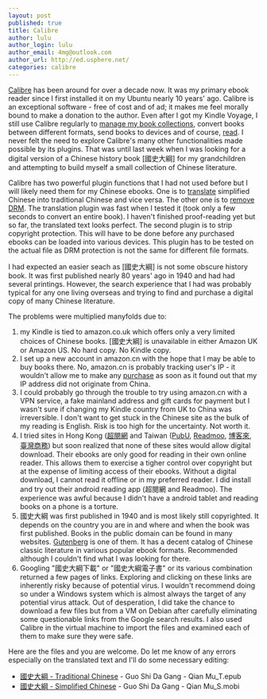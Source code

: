 ```yaml
---
layout: post
published: true
title: Calibre
author: lulu
author_login: lulu
author_email: 4mg@outlook.com
author_url: http://ed.usphere.net/
categories: calibre
---
```


[Calibre][1] has been around for over a decade now. It was my primary ebook reader since I first installed it on my Ubuntu nearly 10 years' ago. Calibre is an exceptional software - free of cost and of ad; it makes me feel morally bound to make a donation to the author. Even after I got my Kindle Voyage, I still use Calibre regularly to [manage my book collections][6], convert books between different formats, send books to devices and of course, [read][3]. I never felt the need to explore Calibre's many other functionalities made possible by its plugins. That was until last week when I was looking for a digital version of a Chinese history book [國史大綱] for my grandchildren and attempting to build myself a small collection of Chinese literature.

Calibre has two powerful plugin functions that I had not used before but I will likely need them for my Chinese ebooks. One is to [translate][14] simplified Chinese into traditional Chinese and vice versa. The other one is to [remove DRM][15]. The translation plugin was fast when I tested it (took only a few seconds to convert an entire book). I haven't finished proof-reading yet but so far, the translated text looks perfect. The second plugin is to strip copyright protection. This will have to be done before any purchased ebooks can be loaded into various devices. This plugin has to be tested on the actual file as DRM protection is not the same for different file formats. 

I had expected an easier seach as [國史大綱] is not some obscure history book. It was first published nearly 80 years' ago in 1940 and had had several printings. However, the search experience that I had was probably typical for any one living overseas and trying to find and purchase a digital copy of many Chinese literature.  

The problems were multiplied manyfolds due to: 
1. my Kindle is tied to amazon.co.uk which offers only a very limited choices of Chinese books. [國史大綱] is unavailable in either Amazon UK or Amazon US. No hard copy. No Kindle copy.
2. I set up a new account in amazon.cn with the hope that I may be able to buy books there. No, amazon.cn is probably tracking user's IP - it wouldn't allow me to make any [purchase][7] as soon as it found out that my IP address did not originate from China. 
3. I could probably go through the trouble to try using amazon.cn with a VPN service, a fake mainland address and gift cards for payment but I wasn't sure if changing my Kindle country from UK to China was irreversible. I don't want to get stuck in the Chinese site as the bulk of my reading is English. Risk is too high for the uncertainty. Not worth it.
4. I tried sites in Hong Kong ([超閱網][8] and Taiwan ([PubU][9], [Readmoo][10], [博客來][11], [臺灣商務][12]) but soon realized that none of these sites would allow digital download. Their ebooks are only good for reading in their own online reader. This allows them to exercise a tigher control over copyright but at the expense of limiting access of their ebooks. Without a digital download, I cannot read it offline or in my preferred reader. I did install and try out their android reading app (超閱網 and Readmoo). The experience was awful because I didn't have a android tablet and reading books on a phone is a torture.
5. 國史大綱 was first published in 1940 and is most likely still copyrighted. It depends on the country you are in and where and when the book was first published. Books in the public domain can be found in many websites. [Gutenberg][13] is one of them. It has a decent catalog of Chinese classic literature in various popular ebook formats. Recommended although I couldn't find what I was looking for there.
6. Googling "國史大綱下載" or "國史大綱電子書" or its various combination returned a few pages of links. Exploring and clicking on these links are inherently risky because of potential virus. I wouldn't recommend doing so under a Windows system which is almost always the target of any potential virus attack. Out of desperation, I did take the chance to download a few files but from a VM on Debian after carefully eliminating some questionable links from the Google search results. I also used Calibre in the virtual machine to import the files and examined each of them to make sure they were safe.   

Here are the files and you are welcome. Do let me know of any errors especially on the translated text and I'll do some necessary editing: 

* [國史大綱 - Traditional Chinese][16] - Guo Shi Da Gang - Qian Mu_T.epub
* [國史大綱 - Simplified Chinese][17] - Guo Shi Da Gang - Qian Mu_S.mobi




[1]: <https://calibre-ebook.com/about> "About Calibre"
[2]: <http://business.eircom.net/media/modem_user_guide.pdf> "F1000 User Guide"
[3]: </assets/images/screenshot_read.png> "Reading Chinese in Calibre"
[6]: </assets/images/screenshot_calibre.png> "My Calibre"
[7]: </assets/images/screenshot_amazon_cn.png> "No Purchase at Amazon.cn"
[8]: <http://www.superbookcity.com/> "超閱網"
[9]: <http://www.pubu.com.tw/> "PubU"
[10]: <https://readmoo.com/> "ReadMoo"
[11]: <http://www.books.com.tw/> "博客來"
[12]: <http://www.cptw.com.tw/> "臺灣商務"
[13]: <http://www.gutenberg.org/wiki/Main_Page> "Gutenberg"
[14]: <https://www.mobileread.com/forums/showthread.php?t=275572> "Calibre - Translate Chinese"
[15]: <https://apprenticealf.wordpress.com/2012/09/10/drm-removal-tools-for-ebooks/> "DRM Removal"
[16]: <https://1drv.ms/u/s!Ao8_VAARagMlrSC5Gx-SC7SQMm9j> "國史大綱 - Traditional"
[17]: <https://1drv.ms/u/s!Ao8_VAARagMlrR_0FW01eEFB9EG7> "國史大綱 - Simplified"